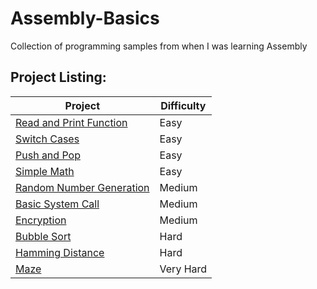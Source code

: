 # Assembly-Basics

Collection of programming samples from when I was learning Assembly

## Project Listing:
| Project | Difficulty |
| - | - |
|  [Read and Print Function](https://github.com/Wuydts/Assembly-Basics/blob/master/Assembly%20Basics/read-print-func/read-print-func.asm) |  Easy | 
|  [Switch Cases](https://github.com/Wuydts/Assembly-Basics/blob/master/Assembly%20Basics/switchcase/switchcase.asm) |  Easy | 
 [Push and Pop](https://github.com/Wuydts/Assembly-Basics/blob/master/Assembly%20Basics/push-pop/push-pop.asm) |  Easy | 
|  [Simple Math](https://github.com/Wuydts/Assembly-Basics/blob/master/Assembly%20Basics/simple_math/simple_math.asm) |  Easy | 
|  [Random Number Generation](https://github.com/Wuydts/Assembly-Basics/blob/master/Assembly%20Basics/randomgen/randomgen.asm) |  Medium | 
|  [Basic System Call](https://github.com/Wuydts/Assembly-Basics/blob/master/Assembly%20Basics/syscall/syscall.asm) |  Medium | 
|  [Encryption](https://github.com/Wuydts/Assembly-Basics/blob/master/Assembly%20Basics/encyption/encyption.asm) |  Medium |
|  [Bubble Sort](https://github.com/Wuydts/Assembly-Basics/blob/master/Assembly%20Basics/sorting/sorting.asm) |  Hard |
|  [Hamming Distance](https://github.com/Wuydts/Assembly-Basics/blob/master/Assembly%20Basics/hamdist/hamdist.asm) |  Hard |
|  [Maze](https://github.com/Wuydts/Assembly-Basics/blob/master/Assembly%20Basics/maze/maze.asm) |  Very Hard |
